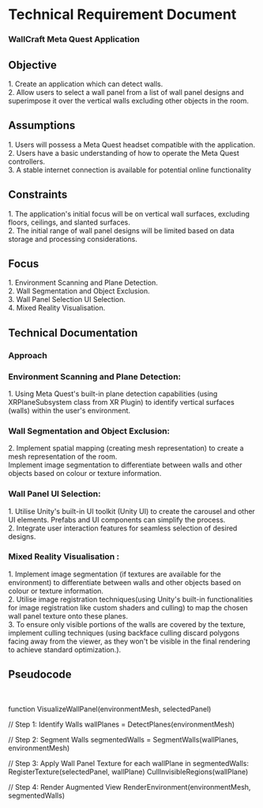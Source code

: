 <h1>Technical Requirement Document</h1>

<h3>WallCraft Meta Quest Application</h3>

<h2>Objective</h2>
1. Create an application which can detect walls. <br>
2. Allow users to select a wall panel from a list of wall panel designs and superimpose it over the vertical walls excluding other objects in the room.<br>

<h2>Assumptions</h2>
1. Users will possess a Meta Quest headset compatible with the application.<br>
2. Users have a basic understanding of how to operate the Meta Quest controllers. <br>
3. A stable internet connection is available for potential online functionality<br>

<h2>Constraints</h2>
1. The application's initial focus will be on vertical wall surfaces, excluding floors, ceilings, and slanted surfaces. <br>
2. The initial range of wall panel designs will be limited based on data storage and processing considerations.<br>

<h2>Focus</h2>
1. Environment Scanning and Plane Detection.<br>
2. Wall Segmentation and Object Exclusion.<br>
3. Wall Panel Selection UI Selection. <br>
4. Mixed Reality Visualisation.<br>

<h2>Technical Documentation</h2>

<h3>Approach</h3>

<h3>Environment Scanning and Plane Detection:</h3>
1. Using Meta Quest's built-in plane detection capabilities (using XRPlaneSubsystem class from XR Plugin) to identify vertical surfaces (walls) within the user's environment. <br>
<h3>Wall Segmentation and Object Exclusion:</h3>
2. Implement spatial mapping (creating mesh representation) to create a mesh representation of the room. <br>
 Implement image segmentation to differentiate between walls and other objects based on colour or texture information. <br>

<h3>Wall Panel UI Selection:</h3>
1. Utilise Unity's built-in UI toolkit (Unity UI) to create the carousel and other UI elements. Prefabs and UI components can simplify the process. <br>
2. Integrate user interaction features for seamless selection of desired designs. <br>

<h3>Mixed Reality Visualisation :</h3>
1. Implement image segmentation (if textures are available for the environment) to differentiate between walls and other objects based on colour or texture information. <br>
2. Utilise image registration techniques(using Unity's built-in functionalities for image registration like custom shaders and culling) to map the chosen wall panel texture onto these planes. <br>
3. To ensure only visible portions of the walls are covered by the texture, implement culling techniques (using backface culling discard polygons facing away from the viewer, as they won't be visible in the final rendering to achieve standard optimization.). <br>

<h2>Pseudocode</h2>
<br>
<p>
function VisualizeWallPanel(environmentMesh, selectedPanel)

  // Step 1: Identify Walls 
  wallPlanes = DetectPlanes(environmentMesh)

  // Step 2: Segment Walls
  segmentedWalls = SegmentWalls(wallPlanes, environmentMesh)

  // Step 3: Apply Wall Panel Texture
  for each wallPlane in segmentedWalls:
      RegisterTexture(selectedPanel, wallPlane)
      CullInvisibleRegions(wallPlane)

  // Step 4: Render Augmented View
  RenderEnvironment(environmentMesh, segmentedWalls)

</p>
